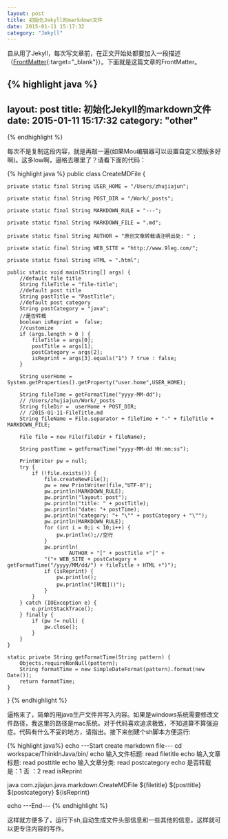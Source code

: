 ```yaml
---
layout: post
title: 初始化Jekyll的markdown文件
date: 2015-01-11 15:17:32
category: "Jekyll"
---
```


自从用了Jekyll，每次写文章前，在正文开始处都要加入一段描述（[FrontMatter](http://jekyllrb.com/docs/frontmatter/){:target="_blank"}）。下面就是这篇文章的FrontMatter。

{% highlight java %}
---
layout: post
title: 初始化Jekyll的markdown文件
date: 2015-01-11 15:17:32
category: "other"
---
{% endhighlight %}

每次不是复制这段内容，就是再敲一遍(如果Mou编辑器可以设置自定义模版多好啊)。这多low啊，逼格去哪里了？请看下面的代码：

{% highlight java %}
public class CreateMDFile {

	private static final String USER_HOME = "/Users/zhujiajun";

	private static final String POST_DIR = "/Work/_posts";

	private static final String MARKDOWN_RULE = "---";

	private static final String MARKDOWN_FILE = ".md";

	private static final String AUTHOR = "原创文章转载请注明出处: " ;

	private static final String WEB_SITE = "http://www.9leg.com/";

	private static final String HTML = ".html";

	public static void main(String[] args) {
		//default file title
		String fileTitle = "file-title";
		//default post title
		String postTitle = "PostTitle";
		//default post category
		String postCategory = "java";
		//是否转载
		boolean isReprint =  false;
		//customize
		if (args.length > 0 ) {
			fileTitle = args[0];
			postTitle = args[1];
			postCategory = args[2];
			isReprint = args[3].equals("1") ? true : false;
		}

		String userHome = System.getProperties().getProperty("user.home",USER_HOME);

		String fileTime = getFormatTime("yyyy-MM-dd");
		// /Users/zhujiajun/Work/_posts
		String fileDir =  userHome + POST_DIR;
		// /2015-01-11-FileTitle.md
		String fileName = File.separator + fileTime + "-" + fileTitle + MARKDOWN_FILE;

		File file = new File(fileDir + fileName);

		String postTime = getFormatTime("yyyy-MM-dd HH:mm:ss");

		PrintWriter pw = null;
		try {
			if (!file.exists()) {
				file.createNewFile();
				pw = new PrintWriter(file,"UTF-8");
				pw.println(MARKDOWN_RULE);
				pw.println("layout: post");
				pw.println("title: " + postTitle);
				pw.println("date: "+ postTime);
				pw.println("category: "+ "\"" + postCategory + "\"");
				pw.println(MARKDOWN_RULE);
				for (int i = 0;i < 10;i++) {
					pw.println();//空行
				}
				pw.println(
						AUTHOR + "[" + postTitle +"]" +
				"("+ WEB_SITE + postCategory + getFormatTime("/yyyy/MM/dd/") + fileTitle + HTML +")");
				if (isReprint) {
					pw.println();
					pw.println("[转载]()");
				}
			}
		} catch (IOException e) {
			e.printStackTrace();
		} finally {
			if (pw != null) {
				pw.close();
			}
		}
	}

	static private String getFormatTime(String pattern) {
		Objects.requireNonNull(pattern);
		String formatTime = new SimpleDateFormat(pattern).format(new Date());
		return formatTime;
	}
}
{% endhighlight %}

逼格来了，简单的用java生产文件并写入内容。如果是windows系统需要修改文件路径，我这里的路径是mac系统。对于代码喜欢追求极致，不知道算不算强迫症。代码有什么不妥的地方，请指出。接下来创建个sh脚本方便运行:

{% highlight java%}
echo ---Start create markdown file---
cd workspace/ThinkInJava/bin/
echo 输入文件标题:
read filetitle
echo 输入文章标题:
read posttitle
echo 输入文章分类:
read postcategory
echo 是否转载 是：1 否 ：2
read isReprint

java com.zjiajun.java.markdown.CreateMDFile  ${filetitle} ${posttitle} ${postcategory} ${isReprint}

echo ---End---
{% endhighlight %}

这样就方便多了，运行下sh,自动生成文件头部信息和一些其他的信息，这样就可以更专注内容的写作。
